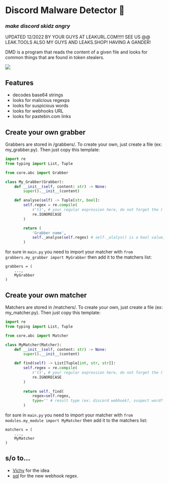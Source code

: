# Discord Malware Detector 🚙
### _make discord skidz angry_


UPDATED 12/2022 BY YOUR GUYS AT LEAKURL.COM!!!!! SEE US @@ LEAK.TOOLS ALSO MY GUYS AND LEAKS.SHOP! HAVING A GANDER!


DMD is a program that reads the content of a given file and looks for common things that are found in token stealers.

![](./imgs/1.png)

## Features

- decodes base64 strings
- looks for malicious regexps
- looks for suspicious words
- looks for webhooks URL
- looks for pastebin.com links

## Create your own grabber

Grabbers are stored in /grabbers/.
To create your own, just create a file (ex: my_grabber.py).
Then just copy this template:
```python
import re
from typing import List, Tuple

from core.abc import Grabber

class My_Grabber(Grabber):
    def __init__(self, content: str) -> None:
        super().__init__(content)

    def analyse(self) -> Tuple[str, bool]:
        self.regex = re.compile(
            r'()', # your regular expression here, do not forget the ( ) 
            re.IGNORECASE
        )

        return (
            'Grabber name', 
            self._analyse(self.regex) # self._alalys() is a bool value, so you can use other ways (checksums, 'string' if self.content etc.)
        )
```

for sure in `main.py` you need to import your matcher with `from grabbers.my_grabber import MyGrabber` then add it to the matchers list:
```
grabbers = (
    ...,
    MyGrabber
)
```

## Create your own matcher

Matchers are stored in /matchers/.
To create your own, just create a file (ex: my_matcher.py).
Then just copy this template:
```python
import re
from typing import List, Tuple

from core.abc import Matcher

class MyMatcher(Matcher):
    def __init__(self, content: str) -> None:
        super().__init__(content)

    def find(self) -> List[Tuple[int, str, str]]:
        self.regex = re.compile(
            r'()', # your regular expression here, do not forget the ( ) 
            re.IGNORECASE
        )
        
        return self._find(
            regex=self.regex,
            type='' # result type (ex: discord webhook?, suspect word? etc, can be whatever you want)
        )
```

for sure in `main.py` you need to import your matcher with `from modules.my_module import MyMatcher` then add it to the matchers list:
```
matchers = (
    ...,
    MyMatcher
)
```

 ## s/o to...
 - [Vichy](https://github.com/Its-Vichy) for the idea
 - [sql](https://github.com/sql69) for the new webhook regex.
